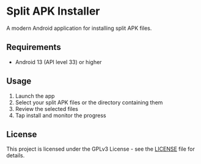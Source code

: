 # Split APK Installer

A modern Android application for installing split APK files.

## Requirements

- Android 13 (API level 33) or higher

## Usage

1. Launch the app
2. Select your split APK files or the directory containing them
3. Review the selected files
4. Tap install and monitor the progress

## License

This project is licensed under the GPLv3 License - see the [LICENSE](LICENSE) file for details.
